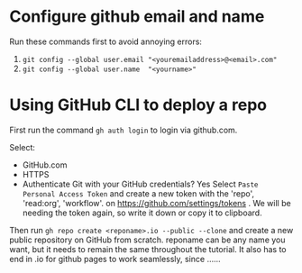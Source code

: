 # Configure github email and name
Run these commands first to avoid annoying errors:


1. `git config --global user.email "<youremailaddress>@<email>.com"`
2. `git config --global user.name  "<yourname>"`

# Using GitHub CLI to deploy a repo

First run the command `gh auth login` to login via github.com. 

Select:
- GitHub.com
- HTTPS
- Authenticate Git with your GitHub credentials? Yes
Select `Paste Personal Access Token` and create a new token with the 'repo', 'read:org', 'workflow'. on https://github.com/settings/tokens . We will be needing the token again, so write it down or copy it to clipboard.

Then run `gh repo create <reponame>.io --public --clone` and create a new public repository on GitHub from scratch. reponame can be any name you want, but it needs to remain the same throughout the tutorial. It also has to end in .io for github pages to work seamlessly, since ......
